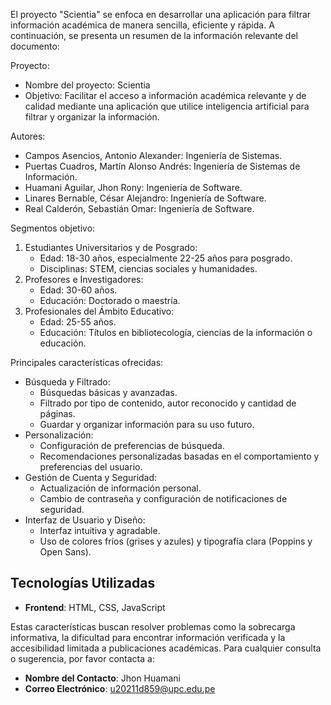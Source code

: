 El proyecto "Scientia" se enfoca en desarrollar una aplicación para filtrar información académica de manera sencilla, eficiente y rápida. A continuación, se presenta un resumen de la información relevante del documento:

Proyecto:
- Nombre del proyecto: Scientia
- Objetivo: Facilitar el acceso a información académica relevante y de calidad mediante una aplicación que utilice inteligencia artificial para filtrar y organizar la información.

Autores:
- Campos Asencios, Antonio Alexander: Ingeniería de Sistemas.
- Puertas Cuadros, Martín Alonso Andrés: Ingeniería de Sistemas de Información.
- Huamani Aguilar, Jhon Rony: Ingeniería de Software.
- Linares Bernable, César Alejandro: Ingeniería de Software.
- Real Calderón, Sebastián Omar: Ingeniería de Software.

Segmentos objetivo:
1. Estudiantes Universitarios y de Posgrado:
   - Edad: 18-30 años, especialmente 22-25 años para posgrado.
   - Disciplinas: STEM, ciencias sociales y humanidades.
2. Profesores e Investigadores:
   - Edad: 30-60 años.
   - Educación: Doctorado o maestría.
3. Profesionales del Ámbito Educativo:
   - Edad: 25-55 años.
   - Educación: Títulos en bibliotecología, ciencias de la información o educación.

Principales características ofrecidas:
- Búsqueda y Filtrado:
  - Búsquedas básicas y avanzadas.
  - Filtrado por tipo de contenido, autor reconocido y cantidad de páginas.
  - Guardar y organizar información para su uso futuro.
- Personalización:
  - Configuración de preferencias de búsqueda.
  - Recomendaciones personalizadas basadas en el comportamiento y preferencias del usuario.
- Gestión de Cuenta y Seguridad:
  - Actualización de información personal.
  - Cambio de contraseña y configuración de notificaciones de seguridad.
- Interfaz de Usuario y Diseño:
  - Interfaz intuitiva y agradable.
  - Uso de colores fríos (grises y azules) y tipografía clara (Poppins y Open Sans).

    
## Tecnologías Utilizadas

- **Frontend**: HTML, CSS, JavaScript

Estas características buscan resolver problemas como la sobrecarga informativa, la dificultad para encontrar información verificada y la accesibilidad limitada a publicaciones académicas.
Para cualquier consulta o sugerencia, por favor contacta a:

- **Nombre del Contacto**: Jhon Huamani
- **Correo Electrónico**: u20211d859@upc.edu.pe
